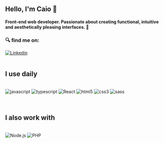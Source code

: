 ## Hello, I'm Caio 👋
#### Front-end web developer. Passionate about creating functional, intuitive and aesthetically pleasing interfaces. 🚀


### 🔍 find me on: 

[![Linkedin](https://img.shields.io/badge/LinkedIn-0077B5?style=for-the-badge&logo=linkedin&logoColor=white)](https://www.linkedin.com/in/caio--guimaraes/)<br/><br/>


## I use daily

<div style="display: inline_block"><br/>
  <img align="center" alt="javascript" src="https://img.shields.io/badge/JavaScript-yellow?style=for-the-badge&logo=javascript&logoColor=black" />
  <img align="center" alt="typescript" src="https://img.shields.io/badge/TypeScript-007ACC?style=for-the-badge&logo=typescript&logoColor=white" />
  <img align="center" alt="React" src="https://img.shields.io/badge/React-20232A?style=for-the-badge&logo=react&logoColor=61DAFB" />
  <img align="center" alt="html5" src="https://img.shields.io/badge/HTML5-E34F26?style=for-the-badge&logo=html5&logoColor=white" />
  <img align="center" alt="css3" src="https://img.shields.io/badge/CSS3-1572B6?style=for-the-badge&logo=css3&logoColor=white" />
  <img align="center" alt="sass" src="https://img.shields.io/badge/Sass-CC6699?style=for-the-badge&logo=sass&logoColor=white" /> 
</div><br/><br/>


## I also work with

<div style="display: inline_block"><br/>
    <img align="center" alt="Node.js" src="https://img.shields.io/badge/Node.js-green?style=for-the-badge&logo=node.js&logoColor=006400" />
    <img align="center" alt="PHP" src="https://img.shields.io/badge/PHP-483D8B?style=for-the-badge&logo=php&logoColor=black" />
</div>
